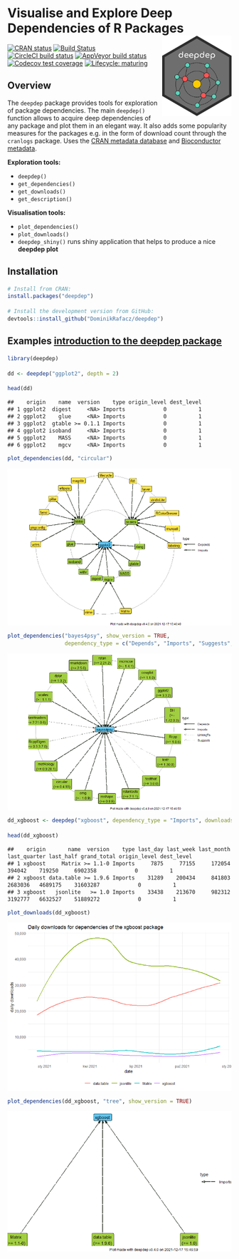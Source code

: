 
# Visualise and Explore Deep Dependencies of R Packages <img src='images/logo.png' align="right" height="180" />

<!-- badges: start -->

[![CRAN
status](https://www.r-pkg.org/badges/version/deepdep)](https://CRAN.R-project.org/package=deepdep)
[![Build
Status](https://travis-ci.org/DominikRafacz/deepdep.svg?branch=master)](https://travis-ci.org/DominikRafacz/deepdep)
[![CircleCI build
status](https://circleci.com/gh/DominikRafacz/deepdep.svg?style=svg)](https://circleci.com/gh/DominikRafacz/deepdep)
[![AppVeyor build
status](https://ci.appveyor.com/api/projects/status/github/DominikRafacz/deepdep?branch=master&svg=true)](https://ci.appveyor.com/project/DominikRafacz/deepdep)
[![Codecov test
coverage](https://codecov.io/gh/DominikRafacz/deepdep/branch/master/graph/badge.svg)](https://codecov.io/gh/DominikRafacz/deepdep?branch=master)
[![Lifecycle:
maturing](https://img.shields.io/badge/lifecycle-maturing-blue.svg)](https://www.tidyverse.org/lifecycle/#maturing)

<!-- badges: end -->

## Overview

The `deepdep` package provides tools for exploration of package
dependencies. The main `deepdep()` function allows to acquire deep
dependencies of any package and plot them in an elegant way. It also
adds some popularity measures for the packages e.g. in the form of
download count through the `cranlogs` package. Uses the [CRAN metadata
database](http://crandb.r-pkg.org) and [Bioconductor
metadata](http://bioconductor.org).

**Exploration tools:**

-   `deepdep()`
-   `get_dependencies()`
-   `get_downloads()`
-   `get_description()`

**Visualisation tools:**

-   `plot_dependencies()`
-   `plot_downloads()`
-   `deepdep_shiny()` runs shiny application that helps to produce a
    nice **deepdep plot**

## Installation

``` r
# Install from CRAN: 
install.packages("deepdep")

# Install the development version from GitHub:
devtools::install_github("DominikRafacz/deepdep")
```

## Examples [**introduction to the deepdep package**](https://dominikrafacz.github.io/deepdep/articles/deepdep-package.html)

``` r
library(deepdep)

dd <- deepdep("ggplot2", depth = 2)

head(dd)
```

    ##    origin    name  version    type origin_level dest_level
    ## 1 ggplot2  digest     <NA> Imports            0          1
    ## 2 ggplot2    glue     <NA> Imports            0          1
    ## 3 ggplot2  gtable >= 0.1.1 Imports            0          1
    ## 4 ggplot2 isoband     <NA> Imports            0          1
    ## 5 ggplot2    MASS     <NA> Imports            0          1
    ## 6 ggplot2    mgcv     <NA> Imports            0          1

``` r
plot_dependencies(dd, "circular")
```

<img src="README_files/figure-gfm/unnamed-chunk-2-1.png" style="display: block; margin: auto;" />

``` r
plot_dependencies("bayes4psy", show_version = TRUE,
                  dependency_type = c("Depends", "Imports", "Suggests", "LinkingTo"))
```

<img src="README_files/figure-gfm/unnamed-chunk-3-1.png" style="display: block; margin: auto;" />

``` r
dd_xgboost <- deepdep("xgboost", dependency_type = "Imports", downloads = TRUE)

head(dd_xgboost)
```

    ##    origin       name  version    type last_day last_week last_month last_quarter last_half grand_total origin_level dest_level
    ## 1 xgboost     Matrix >= 1.1-0 Imports     7875     77155     172054       394042    719250     6902358            0          1
    ## 2 xgboost data.table >= 1.9.6 Imports    31289    200434     841803      2683036   4689175    31603287            0          1
    ## 3 xgboost   jsonlite   >= 1.0 Imports    33438    213670     982312      3192777   6632527    51889272            0          1

``` r
plot_downloads(dd_xgboost)
```

<img src="README_files/figure-gfm/unnamed-chunk-4-1.png" style="display: block; margin: auto;" />

``` r
plot_dependencies(dd_xgboost, "tree", show_version = TRUE)
```

<img src="README_files/figure-gfm/unnamed-chunk-5-1.png" style="display: block; margin: auto;" />

<!------------------------

This package was made during `1120-DS000-ISP-0500`[Advanced Programming in R](https://github.com/mini-pw/2020Z-ProgramowanieWR) course at Warsaw University of Technology.-->
